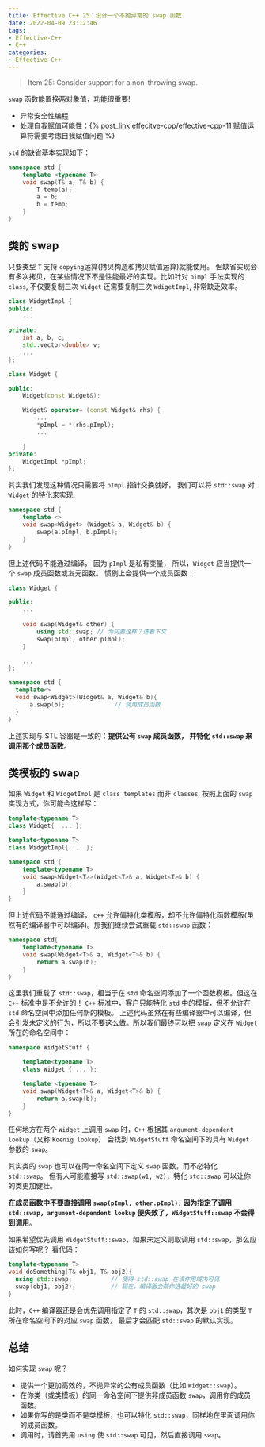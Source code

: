 ```yaml
---
title: Effective C++ 25：设计一个不抛异常的 swap 函数
date: 2022-04-09 23:12:46
tags:
- Effective-C++
- C++
categories:
- Effective-C++
---
```


> Item 25: Consider support for a non-throwing swap.


`swap` 函数能置换两对象值，功能很重要!
- 异常安全性编程
- 处理自我赋值可能性：{% post_link effecitve-cpp/effective-cpp-11 赋值运算符需要考虑自我赋值问题 %}

`std` 的缺省基本实现如下：

```c++
namespace std {
    template <typename T>
    void swap(T& a, T& b) {
        T temp(a);
        a = b;
        b = temp;
    }
}
```
<!--more-->

## 类的 swap

只要类型 `T` 支持 `copying`运算(拷贝构造和拷贝赋值运算)就能使用。 但缺省实现会有多次拷贝，在某些情况下不是性能最好的实现。比如针对 `pimpl` 手法实现的 `class`, 不仅要复制三次 `Widget` 还需要复制三次 `WdigetImpl`, 非常缺乏效率。

```c++
class WidgetImpl {
public:
    ...

private:
    int a, b, c;
    std::vector<double> v;
    ...
};

class Widget {

public:
    Widget(const Widget&);

    Widget& operator= (const Widget& rhs) {
        ...
        *pImpl = *(rhs.pImpl);
        ...

    }
private:
    WidgetImpl *pImpl;
};
```

其实我们发现这种情况只需要将 `pImpl` 指针交换就好， 我们可以将 `std::swap` 对 `Widget` 的特化来实现.

```c++
namespace std {
    template <>
    void swap<Widget> (Widget& a, Widget& b) {
        swap(a.pImpl, b.pImpl);
    }
}
```
但上述代码不能通过编译， 因为 `pImpl` 是私有变量， 所以，`Widget` 应当提供一个 `swap` 成员函数或友元函数。 惯例上会提供一个成员函数：

```c++
class Widget {

public:
    ...
    
    void swap(Widget& other) {
        using std::swap; // 为何要这样？请看下文
        swap(pImpl, other.pImpl);
    }

    ...
};

namespace std {
  template<>
  void swap<Widget>(Widget& a, Widget& b){
      a.swap(b);              // 调用成员函数
  }
}
```
上述实现与 STL 容器是一致的：**提供公有 `swap` 成员函数， 并特化 `std::swap` 来调用那个成员函数**。


## 类模板的 swap

如果 `Widget` 和 `WidgetImpl` 是 `class templates` 而非 `classes`, 按照上面的 `swap` 实现方式，你可能会这样写：

```c++
template<typename T>
class Widget{  ... };

template<typename T>
class WidgetImpl{ ... };

namespace std {
    template<typename T>
    void swap<Widget<T>>(Widget<T>& a, Widget<T>& b) {
        a.swap(b);
    }
}
```

但上述代码不能通过编译， `c++` 允许偏特化类模版，却不允许偏特化函数模版(虽然有的编译器中可以编译)。那我们继续尝试重载 `std::swap`  函数：

```c++
namespace std{
    template<typename T>
    void swap(Widget<T>& a, Widget<T>& b) {
        return a.swap(b);
    }
}
```

这里我们重载了 `std::swap`，相当于在 `std` 命名空间添加了一个函数模板。但这在 `C++` 标准中是不允许的！ `C++` 标准中，客户只能特化 `std` 中的模板，但不允许在 `std` 命名空间中添加任何新的模板。 上述代码虽然在有些编译器中可以编译，但会引发未定义的行为，所以不要这么做。所以我们最终可以把 `swap` 定义在 `Widget` 所在的命名空间中：

```c++ 
namespace WidgetStuff {

    template<typename T> 
    class Widget { ... };

    template <typename T>
    void swap(Widget<T>& a, Widget<T>& b) {
        return a.swap(b);
    }
}
```

任何地方在两个 `Widget` 上调用 `swap` 时，`C++` 根据其 `argument-dependent lookup`（又称 `Koenig lookup`） 会找到 `WidgetStuff` 命名空间下的具有 `Widget` 参数的 `swap`。

其实类的 `swap` 也可以在同一命名空间下定义 `swap` 函数，而不必特化 `std::swap`。 但有人可能直接写 `std::swap(w1, w2)`，特化 `std::swap` 可以让你的类更加健壮。

**在成员函数中不要直接调用 `swap(pImpl, other.pImpl);` 因为指定了调用 `std::swap`，`argument-dependent lookup` 便失效了，`WidgetStuff::swap` 不会得到调用**。

如果希望优先调用 `WidgetStuff::swap`，如果未定义则取调用 `std::swap`，那么应该如何写呢？ 看代码：

```c++
template<typename T>
void doSomething(T& obj1, T& obj2){
  using std::swap;           // 使得 std::swap 在该作用域内可见
  swap(obj1, obj2);          // 现在，编译器会帮你选最好的 swap
}
```

此时，`C++` 编译器还是会优先调用指定了 `T` 的 `std::swap`，其次是 `obj1` 的类型 `T` 所在命名空间下的对应 `swap` 函数， 最后才会匹配 `std::swap` 的默认实现。

## 总结
如何实现 `swap` 呢？

- 提供一个更加高效的，不抛异常的公有成员函数（比如 `Widget::swap`）。
- 在你类（或类模板）的同一命名空间下提供非成员函数 `swap`，调用你的成员函数。
- 如果你写的是类而不是类模板，也可以特化 `std::swap`，同样地在里面调用你的成员函数。
- 调用时，请首先用 `using` 使 `std::swap` 可见，然后直接调用 `swap`。